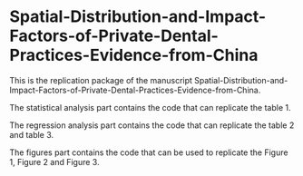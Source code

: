 # Spatial-Distribution-and-Impact-Factors-of-Private-Dental-Practices-Evidence-from-China

This is the replication package of the manuscript Spatial-Distribution-and-Impact-Factors-of-Private-Dental-Practices-Evidence-from-China.

The statistical analysis part contains the code that can replicate the table 1.

The regression analysis part contains the code that can replicate the table 2 and table 3.

The figures part contains the code that can be used to replicate the Figure 1, Figure 2 and Figure 3.

